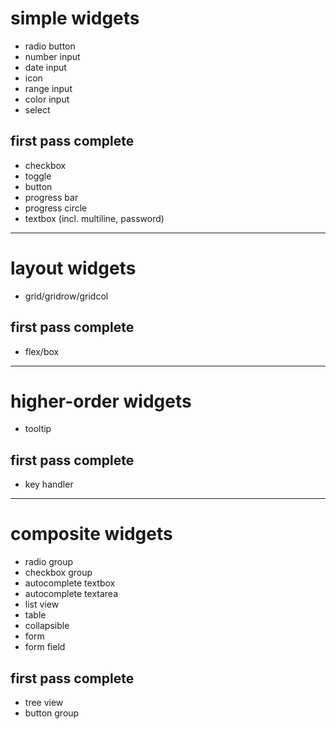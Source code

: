 # simple widgets
- radio button
- number input
- date input
- icon
- range input
- color input
- select

## first pass complete
- checkbox
- toggle
- button
- progress bar
- progress circle
- textbox (incl. multiline, password)

--------------------

# layout widgets
- grid/gridrow/gridcol

## first pass complete
- flex/box

--------------------

# higher-order widgets
- tooltip

## first pass complete
- key handler

--------------------

# composite widgets
- radio group
- checkbox group
- autocomplete textbox
- autocomplete textarea
- list view
- table
- collapsible
- form
- form field

## first pass complete
- tree view
- button group